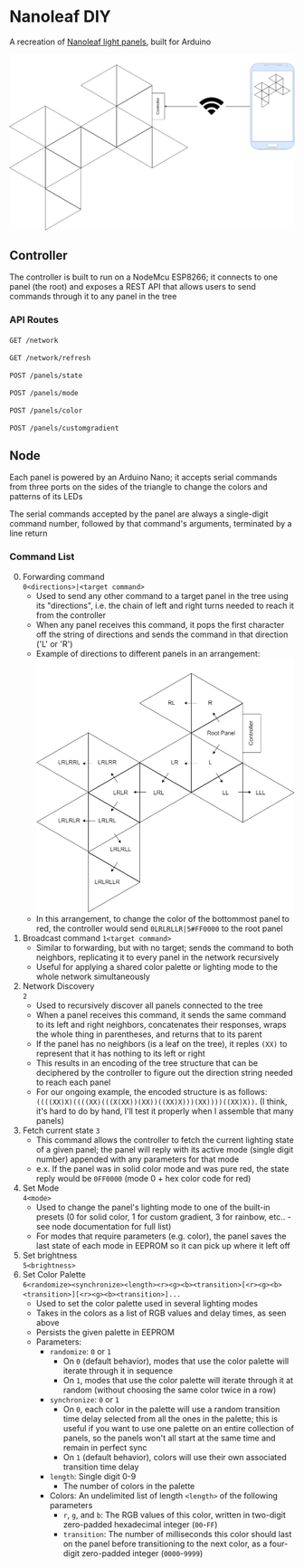 # Nanoleaf DIY

A recreation of [Nanoleaf light panels](https://nanoleaf.me/en/consumer-led-lighting/products/smarter-series/nanoleaf-light-panels-smarter-kit/), built for Arduino

![Architecture Diagram](docs/Architecture.png)

## Controller

The controller is built to run on a NodeMcu ESP8266; it connects to one panel (the root) and exposes a REST API that allows users to send commands through it to any panel in the tree

### API Routes

`GET /network`

`GET /network/refresh`

`POST /panels/state`

`POST /panels/mode`

`POST /panels/color`

`POST /panels/customgradient`

## Node

Each panel is powered by an Arduino Nano; it accepts serial commands from three ports on the sides of the triangle to change the colors and patterns of its LEDs

The serial commands accepted by the panel are always a single-digit command number, followed by that command's arguments, terminated by a line return

### Command List

0. Forwarding command  
    `0<directions>|<target command>`  
    - Used to send any other command to a target panel in the tree using its "directions", i.e. the chain of left and right turns needed to reach it from the controller
    - When any panel receives this command, it pops the first character off the string of directions and sends the command in that direction ('L' or 'R')
    - Example of directions to different panels in an arrangement:
    ![Architecture Diagram](docs/Forwarding_example.png)
    - In this arrangement, to change the color of the bottommost panel to red, the controller would send `0LRLRLLR|5#FF0000` to the root panel
1. Broadcast command
    `1<target command>`
    - Similar to forwarding, but with no target; sends the command to both neighbors, replicating it to every panel in the network recursively
    - Useful for applying a shared color palette or lighting mode to the whole network simultaneously
2. Network Discovery  
    `2`
    - Used to recursively discover all panels connected to the tree
    - When a panel receives this command, it sends the same command to its left and right neighbors, concatenates their responses, wraps the whole thing in parentheses, and returns that to its parent
    - If the panel has no neighbors (is a leaf on the tree), it reples `(XX)` to represent that it has nothing to its left or right
    - This results in an encoding of the tree structure that can be deciphered by the controller to figure out the direction string needed to reach each panel
    - For our ongoing example, the encoded structure is as follows: `((((XX)X)((((XX)(((X(XX))(XX))((XX)X)))(XX))))((XX)X))`. (I think, it's hard to do by hand, I'll test it properly when I assemble that many panels)
3. Fetch current state
    `3`
    - This command allows the controller to fetch the current lighting state of a given panel; the panel will reply with its active mode (single digit number) appended with any parameters for that mode
    - e.x. If the panel was in solid color mode and was pure red, the state reply would be `0FF0000` (mode 0 + hex color code for red)
4. Set Mode  
    `4<mode>`
    - Used to change the panel's lighting mode to one of the built-in presets (0 for solid color, 1 for custom gradient, 3 for rainbow, etc.. - see node documentation for full list)
    - For modes that require parameters (e.g. color), the panel saves the last state of each mode in EEPROM so it can pick up where it left off
5. Set brightness  
    `5<brightness>`
6. Set Color Palette  
    `6<randomize><synchronize><length><r><g><b><transition>[<r><g><b><transition>][<r><g><b><transition>]...`
    - Used to set the color palette used in several lighting modes
    - Takes in the colors as a list of RGB values and delay times, as seen above
    - Persists the given palette in EEPROM
    - Parameters:
      - `randomize`: `0` or `1`
        - On `0` (default behavior), modes that use the color palette will iterate through it in sequence
        - On `1`, modes that use the color palette will iterate through it at random (without choosing the same color twice in a row)
      - `synchronize`: `0` or `1`
        - On `0`, each color in the palette will use a random transition time delay selected from all the ones in the palette; this is useful if you want to use one palette on an entire collection of panels, so the panels won't all start at the same time and remain in perfect sync
        - On `1` (default behavior), colors will use their own associated transition time delay
      - `length`: Single digit 0-9
        - The number of colors in the palette
      - Colors: An undelimited list of length `<length>` of the following parameters
        - `r`, `g`, and `b`: The RGB values of this color, written in two-digit zero-padded hexadecimal integer (`00`-`FF`)
        - `transition`: The number of milliseconds this color should last on the panel before transitioning to the next color, as a four-digit zero-padded integer (`0000`-`9999`)
<!-- 5. Set Refresh Rate  
    `5<refresh rate>`
    - Sets how often the LEDs are updated; has an impact on the speed of certain patterns, but needs reworking, pattern speed should be its own parameter and refresh rate should be a constant value -->
